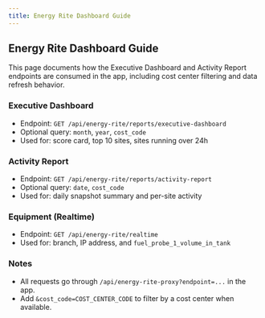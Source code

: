 ```yaml
---
title: Energy Rite Dashboard Guide
---
```


## Energy Rite Dashboard Guide

This page documents how the Executive Dashboard and Activity Report endpoints are consumed in the app, including cost center filtering and data refresh behavior.

### Executive Dashboard

- Endpoint: `GET /api/energy-rite/reports/executive-dashboard`
- Optional query: `month`, `year`, `cost_code`
- Used for: score card, top 10 sites, sites running over 24h

### Activity Report

- Endpoint: `GET /api/energy-rite/reports/activity-report`
- Optional query: `date`, `cost_code`
- Used for: daily snapshot summary and per-site activity

### Equipment (Realtime)

- Endpoint: `GET /api/energy-rite/realtime`
- Used for: branch, IP address, and `fuel_probe_1_volume_in_tank`

### Notes

- All requests go through `/api/energy-rite-proxy?endpoint=...` in the app.
- Add `&cost_code=COST_CENTER_CODE` to filter by a cost center when available.










